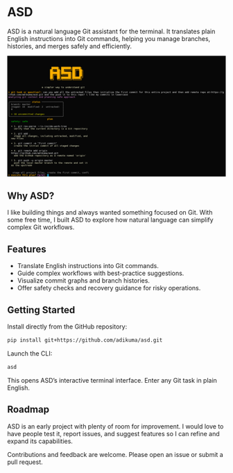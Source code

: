 # ASD

ASD is a natural language Git assistant for the terminal. It translates plain English instructions into Git commands, helping you manage branches, histories, and merges safely and efficiently.

![Example Usage](images/example.png)

## Why ASD?

I like building things and always wanted something focused on Git. With some free time, I built ASD to explore how natural language can simplify complex Git workflows.

## Features

- Translate English instructions into Git commands.
- Guide complex workflows with best-practice suggestions.
- Visualize commit graphs and branch histories.
- Offer safety checks and recovery guidance for risky operations.

## Getting Started

Install directly from the GitHub repository:

```bash
pip install git+https://github.com/adikuma/asd.git
```

Launch the CLI:

```bash
asd
```

This opens ASD’s interactive terminal interface. Enter any Git task in plain English.

## Roadmap

ASD is an early project with plenty of room for improvement. I would love to have people test it, report issues, and suggest features so I can refine and expand its capabilities.

Contributions and feedback are welcome. Please open an issue or submit a pull request.

